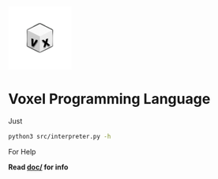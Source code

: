 ![Logo](https://github.com/UnityTheCoder/Voxel/blob/main/assets/logo.png?raw=true)   
# Voxel Programming Language

Just 
```bash
python3 src/interpreter.py -h
```
For Help


**Read [doc/](https://github.com/UnityTheCoder/Voxel/tree/main/doc) for info**

